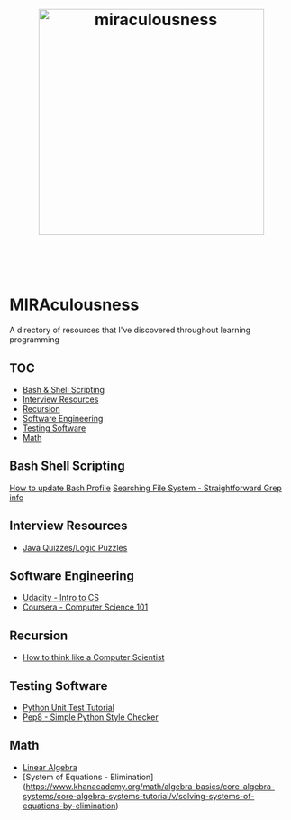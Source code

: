 <h1 align="center">
<br>
<img width="400" src="http://miramollar.com/media/logo.png" alt="miraculousness">
<br>
<br>
<br>
</h1>

# MIRAculousness
A directory of resources that I've discovered throughout learning programming

## TOC

- [Bash & Shell Scripting](#bash-shell-scripting)
- [Interview Resources](#interview-resources)
- [Recursion](#recursion)
- [Software Engineering](#software-engineering)
- [Testing Software](#testing-software)
- [Math](#math)

## Bash Shell Scripting
  [How to update Bash Profile](http://natelandau.com/my-mac-osx-bash_profile/)
  [Searching File System - Straightforward Grep info](http://www.macworld.com/article/1041504/jangeekfactor.html)

## Interview Resources

- [Java Quizzes/Logic Puzzles](http://www.indiabix.com/java-programming/questions-and-answers/)

## Software Engineering

- [Udacity - Intro to CS](https://www.udacity.com/course/intro-to-computer-science--cs101)
- [Coursera - Computer Science 101](https://www.coursera.org/course/cs101)

## Recursion
- [How to think like a Computer Scientist](http://interactivepython.org/courselib/static/thinkcspy/Recursion/recursionsimple.html)

## Testing Software
 - [Python Unit Test Tutorial](https://github.com/cgoldberg/python-unittest-tutorial)
 - [Pep8 - Simple Python Style Checker](https://github.com/PyCQA/pep8)

## Math
- [Linear Algebra](https://dl.dropboxusercontent.com/u/28928849/Webpages/LinearAlgebraVideoLibraryTable.htm)
- [System of Equations - Elimination] (https://www.khanacademy.org/math/algebra-basics/core-algebra-systems/core-algebra-systems-tutorial/v/solving-systems-of-equations-by-elimination)
